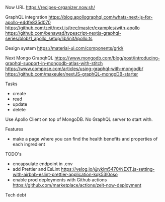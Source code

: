 Now URL https://recipes-organizer.now.sh/

GraphQL integration
https://blog.apollographql.com/whats-next-js-for-apollo-e4dfe835d070
https://github.com/zeit/next.js/tree/master/examples/with-apollo
https://github.com/benawad/typescript-nextjs-graphql-series/blob/1_apollo_setup/lib/initApollo.ts

Design system
https://material-ui.com/components/grid/

Next Mongo GrapqhQL
https://www.mongodb.com/blog/post/introducing-graphql-support-in-mongodb-atlas-with-stitch
https://www.compose.com/articles/using-graphql-with-mongodb/
https://github.com/maxeuler/nextJS-graphQL-mongoDB-starter

Tasks
 - create
 - read
 - update
 - delete

Use Apollo Client on top of MongoDB. No GraphQL server to start with.

Features
 - make a page where you can find the health benefits and properties of each ingredient

TODO's
  - encapsulate endpoint in .env
  - add Prettier and EsLint https://velog.io/@ykim5470/NEXT.js-setting-with-airbnb-eslint-prettier-application-kqk53l0oso
  - enable prod deployments with Github actions https://github.com/marketplace/actions/zeit-now-deployment

Tech debt



